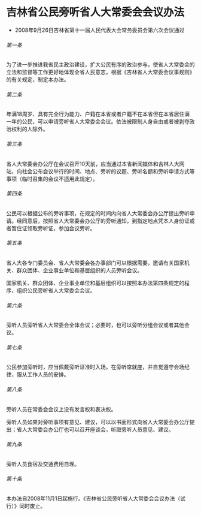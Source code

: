 # 吉林省公民旁听省人大常委会会议办法

- 2008年9月26日吉林省第十一届人民代表大会常务委员会第六次会议通过

<!-- INFO END -->

###### 第一条

为了进一步推进我省民主政治建设，扩大公民有序的政治参与，使省人大常委会的立法和监督等工作更好地体现全省人民意志，根据《吉林省人大常委会议事规则》的有关规定，制定本办法。

###### 第二条

年满18周岁、具有完全行为能力、户籍在本省或者户籍不在本省但在本省居住满一年的公民，可以申请旁听省人大常委会会议。依法被限制人身自由或者被剥夺政治权利的人除外。

###### 第三条

省人大常委会办公厅在会议召开10天前，应当通过本省新闻媒体和吉林人大网站，向社会公布会议举行的时间、地点、旁听的议题、旁听名额和旁听申请方式等事项（临时召集的会议不适用此规定）。

###### 第四条

公民可以根据公布的旁听事项，在规定的时间内向省人大常委会办公厅提出旁听申请。经同意后，按照省人大常委会办公厅的旁听通知，到指定地点凭本人身份证或者暂住证领取旁听证，参加会议旁听。

###### 第五条

省人大各专门委员会、省人大常委会各办事部门可以根据需要，邀请有关国家机关、群众团体、企业事业单位和基层组织的人员旁听会议。

国家机关、群众团体、企业事业单位和基层组织可以按照本办法第四条规定的程序，组织公民旁听省人大常委会会议。

###### 第六条

旁听人员旁听省人大常委会全体会议；必要时，也可以旁听分组会议或者其他会议。

###### 第七条

公民参加旁听时，应当佩戴旁听证准时入场，在旁听席就座，并自觉遵守会场纪律，服从工作人员的安排。

###### 第八条

旁听人员在常委会会议上没有发言权和表决权。

旁听人员如果对旁听事项有意见、建议，可以以书面形式向省人大常委会办公厅提出；省人大常委会办公厅也可以召开座谈会，听取旁听人员意见、建议。

###### 第九条

旁听人员食宿及交通费用自理。

###### 第十条

本办法自2008年11月1日起施行。《吉林省公民旁听省人大常委会会议办法（试行）》同时废止。
